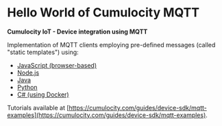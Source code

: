 # Hello World of Cumulocity MQTT

**Cumulocity IoT - Device integration using MQTT**

Implementation of MQTT clients employing pre-defined messages (called "static templates") using:

*  [JavaScript (browser-based)](JavaScript)
*  [Node.js](Nodejs)
*  [Java](Java)
*  [Python](Python)
*  [C# (using Docker)](dotnet)

Tutorials available at [https://cumulocity.com/guides/device-sdk/mqtt-examples](https://cumulocity.com/guides/device-sdk/mqtt-examples).
